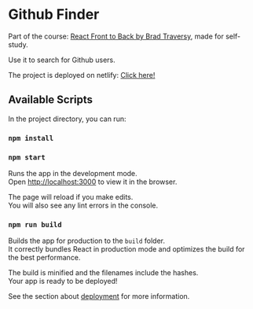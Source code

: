 # Github Finder

Part of the course: [React Front to Back by Brad Traversy](https://www.udemy.com/course/modern-react-front-to-back/), made for self-study.

Use it to search for Github users.

The project is deployed on netlify: [Click here!](https://githubfinder97785.netlify.app/)

## Available Scripts

In the project directory, you can run:

### `npm install`

### `npm start`

Runs the app in the development mode.\
Open [http://localhost:3000](http://localhost:3000) to view it in the browser.

The page will reload if you make edits.\
You will also see any lint errors in the console.

### `npm run build`

Builds the app for production to the `build` folder.\
It correctly bundles React in production mode and optimizes the build for the best performance.

The build is minified and the filenames include the hashes.\
Your app is ready to be deployed!

See the section about [deployment](https://facebook.github.io/create-react-app/docs/deployment) for more information.
